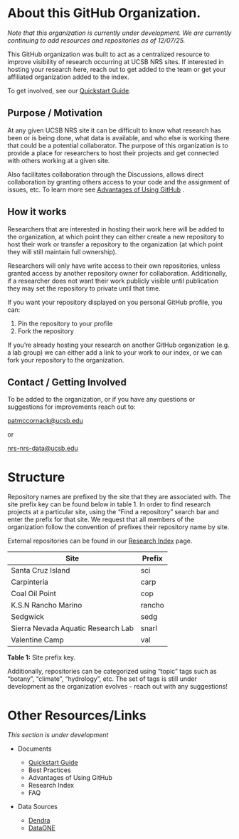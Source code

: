 # About this GitHub Organization. 
*Note that this organization is currently under development. We are currently continuing to add resources and repositories as of 12/07/25.*


This GitHub organization was built to act as a centralized resource to improve visibility of research occurring at UCSB NRS sites. If interested in hosting your research here, reach out to get added to the team or get your affiliated organization added to the index. 

To get involved, see our [Quickstart Guide](https://github.com/UCSB-NRS/resources/blob/main/quickstart.md).

## Purpose / Motivation  
At any given UCSB NRS site it can be difficult to know what research has been or is being done, what data is available, and who else is working there that could be a potential collaborator. The purpose of this organization is to provide a place for researchers to host their projects and get connected with others working at a given site. 

Also facilitates collaboration through the Discussions, allows direct collaboration by granting others access to your code and the assignment of issues, etc. To learn more see [Advantages of Using GitHub](placeholderlink) . 

## How it works

Researchers that are interested in hosting their work here will be added to the organization, at which point they can either create a new repository to host their work or transfer a repository to the organization (at which point they will still maintain full ownership). 

Researchers will only have write access to their own repositories, unless granted access by another repository owner for collaboration. Additionally, if a researcher does not want their work publicly visible until publication they may set the repository to private until that time. 

If you want your repository displayed on you personal GitHub profile, you can:

1. Pin the repository to your profile
2. Fork the repository

If you’re already hosting your research on another GitHub organization (e.g. a lab group) we can either add a link to your work to our index, or we can fork your repository to the organization. 

## Contact / Getting Involved

To be added to the organization, or if you have any questions or suggestions for improvements reach out to: 

patmccornack@ucsb.edu

or

nrs-nrs-data@ucsb.edu

# Structure

Repository names are prefixed by the site that they are associated with. The site prefix key can be found below in table 1. In order to find research projects at a particular site, using the “Find a repository” search bar and enter the prefix for that site. We request that all members of the organization follow the convention of prefixes their repository name by site. 

External repositories can be found in our [Research Index](placeholderlink) page.

|Site | Prefix |
|-----|--------|
|Santa Cruz Island   | sci |
|Carpinteria         | carp |
|Coal Oil Point      | cop |
|K.S.N Rancho Marino | rancho |
|Sedgwick            | sedg    |
|Sierra Nevada Aquatic Research Lab | snarl |
|Valentine Camp      | val  |

__Table 1:__ Site prefix key. 

Additionally, repositories can be categorized using “topic” tags such as “botany”, “climate”, “hydrology”, etc. The set of tags is still under development as the organization evolves - reach out with any suggestions!

# Other Resources/Links  
_This section is under development_

- Documents
    - [Quickstart Guide](https://github.com/UCSB-NRS/resources/blob/main/quickstart.md)
    - Best Practices
    - Advantages of Using GitHub
    - Research Index
    - FAQ
 
- Data Sources
    - [Dendra](https://dendra.science/)
    - [DataONE](https://www.dataone.org/)
